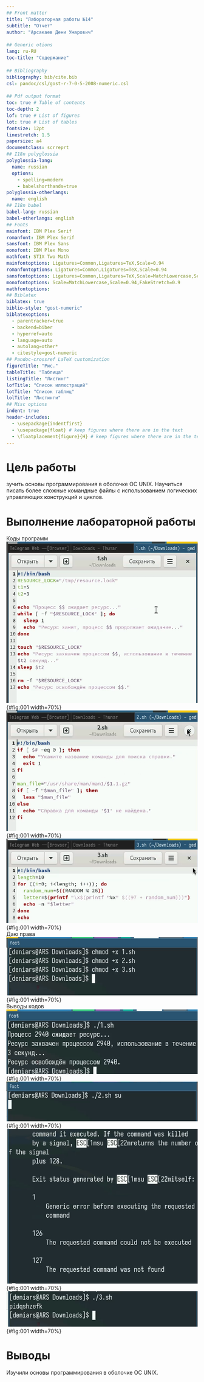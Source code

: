 ```yaml
---
## Front matter
title: "Лабораторная работы №14"
subtitle: "Отчет"
author: "Арсакаев Дени Умарович"

## Generic otions
lang: ru-RU
toc-title: "Содержание"

## Bibliography
bibliography: bib/cite.bib
csl: pandoc/csl/gost-r-7-0-5-2008-numeric.csl

## Pdf output format
toc: true # Table of contents
toc-depth: 2
lof: true # List of figures
lot: true # List of tables
fontsize: 12pt
linestretch: 1.5
papersize: a4
documentclass: scrreprt
## I18n polyglossia
polyglossia-lang:
  name: russian
  options:
	- spelling=modern
	- babelshorthands=true
polyglossia-otherlangs:
  name: english
## I18n babel
babel-lang: russian
babel-otherlangs: english
## Fonts
mainfont: IBM Plex Serif
romanfont: IBM Plex Serif
sansfont: IBM Plex Sans
monofont: IBM Plex Mono
mathfont: STIX Two Math
mainfontoptions: Ligatures=Common,Ligatures=TeX,Scale=0.94
romanfontoptions: Ligatures=Common,Ligatures=TeX,Scale=0.94
sansfontoptions: Ligatures=Common,Ligatures=TeX,Scale=MatchLowercase,Scale=0.94
monofontoptions: Scale=MatchLowercase,Scale=0.94,FakeStretch=0.9
mathfontoptions:
## Biblatex
biblatex: true
biblio-style: "gost-numeric"
biblatexoptions:
  - parentracker=true
  - backend=biber
  - hyperref=auto
  - language=auto
  - autolang=other*
  - citestyle=gost-numeric
## Pandoc-crossref LaTeX customization
figureTitle: "Рис."
tableTitle: "Таблица"
listingTitle: "Листинг"
lofTitle: "Список иллюстраций"
lotTitle: "Список таблиц"
lolTitle: "Листинги"
## Misc options
indent: true
header-includes:
  - \usepackage{indentfirst}
  - \usepackage{float} # keep figures where there are in the text
  - \floatplacement{figure}{H} # keep figures where there are in the text
---
```


# Цель работы
зучить основы программирования в оболочке ОС UNIX. Научиться писать более сложные командные файлы с использованием логических управляющих конструкций
и циклов.  
   
# Выполнение лабораторной работы
Коды программ  
![s](image/1.png){#fig:001 width=70%}   
![s](image/2.png){#fig:001 width=70%}   
![s](image/3.png){#fig:001 width=70%}   
Даю права  
![s](image/4.png){#fig:001 width=70%}   
Выводы кодов   
![s](image/5.png){#fig:001 width=70%}   
![s](image/6.png){#fig:001 width=70%}   
![s](image/7.png){#fig:001 width=70%}   
![s](image/8.png){#fig:001 width=70%}   
# Выводы
Изучили основы программирования в оболочке ОС UNIX.  



